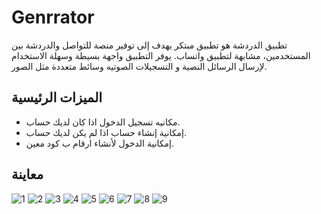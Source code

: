 # Genrrator

تطبيق الدردشة هو تطبيق مبتكر يهدف إلى توفير منصة للتواصل والدردشة بين المستخدمين، مشابهة لتطبيق واتساب. يوفر التطبيق واجهة بسيطة وسهلة الاستخدام لإرسال الرسائل النصية و التسجيلات الصوتيه وسائط متعددة مثل الصور.

## الميزات الرئيسية

- مكانيه تسجيل الدخول اذا كان لديك حساب.
- إمكانية إنشاء حساب اذا لم يكن لديك حساب.
- إمكانية الدخول لأنشاء ارقام ب كود معين.

## معاينة


![1](https://github.com/SaifAllahGharib/Genrrator/assets/125888125/d10dc70a-a24e-4708-9a9a-08a170834355)
![2](https://github.com/SaifAllahGharib/Genrrator/assets/125888125/649a4d42-6e89-4eb4-9370-8d39a74aa76f)
![3](https://github.com/SaifAllahGharib/Genrrator/assets/125888125/8bdd728c-92c7-4fc4-b202-5df6cd028beb)
![4](https://github.com/SaifAllahGharib/Genrrator/assets/125888125/c6bbfc10-ac2a-4e6c-b8af-ddcad6e5eb0e)
![5](https://github.com/SaifAllahGharib/Genrrator/assets/125888125/1bf934a2-80fa-48ef-a8d5-77e80456cb73)
![6](https://github.com/SaifAllahGharib/Genrrator/assets/125888125/af7387b2-527e-4f27-a454-685f8ef7ebd9)
![7](https://github.com/SaifAllahGharib/Genrrator/assets/125888125/020a102f-c33a-4419-a137-096c522525e5)
![8](https://github.com/SaifAllahGharib/Genrrator/assets/125888125/878cfc59-91bb-4d6f-8e6d-0bbaa389e296)
![9](https://github.com/SaifAllahGharib/Genrrator/assets/125888125/23edc199-1023-496e-b0f1-eb8281b266d1)
